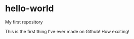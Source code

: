 # hello-world
My first repository

This is the first thing I've ever made on Github! How exciting!


